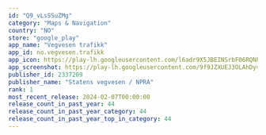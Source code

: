 ```yaml
---
id: "Q9_vLsSSuZMg"
category: "Maps & Navigation"
country: "NO"
store: "google_play"
app_name: "Vegvesen trafikk"
app_id: no.vegvesen.trafikk
app_icon: https://play-lh.googleusercontent.com/l6adr9X5JBEINSrbF06RQNhPA6ZMtJTyB-FUjQCQyXzF7Mnv4srxYeiF5mzxB9ab-xXG
app_screenshot: https://play-lh.googleusercontent.com/9f9JZXUEJ3OLAhDyvmf6yYwpym4XD2u6JSy2nwMnvWuYnvtyLBKMS0D1zyvwxb6uMIw
publisher_id: 2337209
publisher_name: "Statens vegvesen / NPRA"
rank: 1
most_recent_release: 2024-02-07T00:00:00
release_count_in_past_year: 44
release_count_in_past_year_category: 44
release_count_in_past_year_top_in_category: 44
---
```

